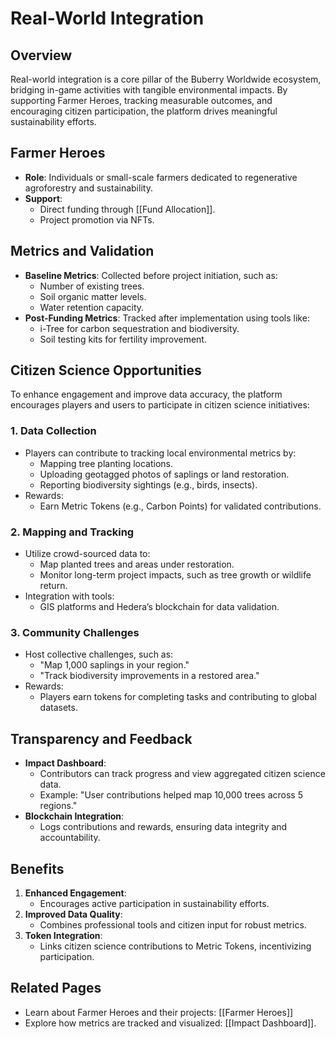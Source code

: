 # Real-World Integration

## Overview

Real-world integration is a core pillar of the Buberry Worldwide ecosystem, bridging in-game activities with tangible environmental impacts. By supporting Farmer Heroes, tracking measurable outcomes, and encouraging citizen participation, the platform drives meaningful sustainability efforts.

## Farmer Heroes

- **Role**: Individuals or small-scale farmers dedicated to regenerative agroforestry and sustainability.
- **Support**:
    - Direct funding through [[Fund Allocation]].
    - Project promotion via NFTs.

## Metrics and Validation

- **Baseline Metrics**: Collected before project initiation, such as:
    - Number of existing trees.
    - Soil organic matter levels.
    - Water retention capacity.
- **Post-Funding Metrics**: Tracked after implementation using tools like:
    - i-Tree for carbon sequestration and biodiversity.
    - Soil testing kits for fertility improvement.

## Citizen Science Opportunities

To enhance engagement and improve data accuracy, the platform encourages players and users to participate in citizen science initiatives:

### 1. **Data Collection**

- Players can contribute to tracking local environmental metrics by:
    - Mapping tree planting locations.
    - Uploading geotagged photos of saplings or land restoration.
    - Reporting biodiversity sightings (e.g., birds, insects).
- Rewards:
    - Earn Metric Tokens (e.g., Carbon Points) for validated contributions.

### 2. **Mapping and Tracking**

- Utilize crowd-sourced data to:
    - Map planted trees and areas under restoration.
    - Monitor long-term project impacts, such as tree growth or wildlife return.
- Integration with tools:
    - GIS platforms and Hedera’s blockchain for data validation.

### 3. **Community Challenges**

- Host collective challenges, such as:
    - "Map 1,000 saplings in your region."
    - "Track biodiversity improvements in a restored area."
- Rewards:
    - Players earn tokens for completing tasks and contributing to global datasets.

## Transparency and Feedback

- **Impact Dashboard**:
    - Contributors can track progress and view aggregated citizen science data.
    - Example: "User contributions helped map 10,000 trees across 5 regions."
- **Blockchain Integration**:
    - Logs contributions and rewards, ensuring data integrity and accountability.

## Benefits

1. **Enhanced Engagement**:
    - Encourages active participation in sustainability efforts.
2. **Improved Data Quality**:
    - Combines professional tools and citizen input for robust metrics.
3. **Token Integration**:
    - Links citizen science contributions to Metric Tokens, incentivizing participation.

## Related Pages

- Learn about Farmer Heroes and their projects: [[Farmer Heroes]]
- Explore how metrics are tracked and visualized: [[Impact Dashboard]].